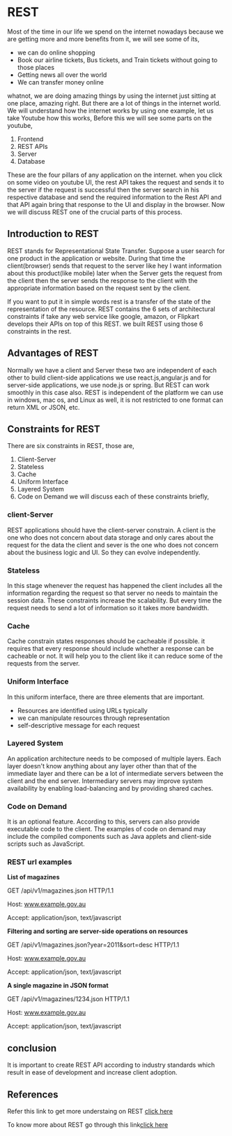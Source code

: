 
# REST

Most of the time in our life we spend on the internet nowadays because we are getting more and more benefits from it, we will see some of its,
- we can do online shopping
- Book our airline tickets, Bus tickets, and Train tickets without going to those places
- Getting news all over the world
- We can transfer money online

whatnot, we are doing amazing things by using the internet just sitting at one place, amazing right. But there are a lot of things in the internet world.
We will understand how the internet works by using one example, let us take Youtube how this works, Before this we will see some parts on the youtube,
1. Frontend
2. REST APIs
3. Server
4. Database

These are the four pillars of any application on the internet. when you click on some video on youtube UI, the rest API takes the request and sends it to the server if the request is successful then the server search in his respective database and send the required information to the Rest API and that API again bring that response to the UI and display in the browser.
Now we will discuss REST one of the crucial parts of this process.

## Introduction to REST

REST stands for Representational State Transfer. Suppose a user search for one product in the application or website. During that time the client(browser) sends that request to the server like hey I want information about this product(like mobile) later when the Server gets the request from the client then the server sends the response to the client with the appropriate information based on the request sent by the client.

If you want to put it in simple words rest is a transfer of the state of the representation of the resource.
REST contains the 6 sets of architectural constraints if take any web service like google, amazon, or Flipkart develops their APIs on top of this REST. we built REST using those 6 constraints in the rest.

## Advantages of REST
Normally we have a client and Server these two are independent of each other to build client-side applications we use react.js,angular.js and for server-side applications, we use node.js or spring. But REST can work smoothly in this case also.
REST is independent of the platform we can use in windows, mac os, and Linux as well, it is not restricted to one format can return XML or JSON, etc.
## Constraints for REST
There are six constraints in REST, those are,
1. Client-Server
2. Stateless
3. Cache
4. Uniform Interface
5. Layered System
6. Code on Demand
we will discuss each of these constraints briefly,
### client-Server
REST applications should have the client-server constrain. A client is the one who does not concern about data storage and only cares about the request for the data the client and sever is the one who does not concern about the business logic and UI. So they can evolve independently.
### Stateless
In this stage whenever the request has happened the client includes all the information regarding the request so that server no needs to maintain the session data. These constraints increase the scalability.
But every time the request needs to send a lot of information so it takes more bandwidth.
### Cache
Cache constrain states responses should be cacheable if possible. it requires that every response should include whether a response can be cacheable or not. It will help you to the client like it can reduce some of the requests from the server.
### Uniform Interface
In this uniform interface, there are three elements that are important.
- Resources are identified using URLs typically
- we can manipulate resources through representation
- self-descriptive message for each request
### Layered System
An application architecture needs to be composed of multiple layers. Each layer doesn't know anything about any layer other than that of the immediate layer and there can be a lot of intermediate servers between the client and the end server. Intermediary servers may improve system availability by enabling load-balancing and by providing shared caches.
### Code on Demand
It is an optional feature. According to this, servers can also provide executable code to the client. The examples of code on demand may include the compiled components such as Java applets and client-side scripts such as JavaScript.
### REST url examples 

**List of magazines**

GET /api/v1/magazines.json HTTP/1.1

Host: www.example.gov.au

Accept: application/json, text/javascript

**Filtering and sorting are server-side operations on resources**

GET /api/v1/magazines.json?year=2011&sort=desc HTTP/1.1

Host: www.example.gov.au

Accept: application/json, text/javascript

**A single magazine in JSON format**

GET /api/v1/magazines/1234.json HTTP/1.1

Host: www.example.gov.au

Accept: application/json, text/javascript

## conclusion
It is important to create REST API according to industry standards which result in ease of development and increase client adoption.
## References

Refer this link to get more understaing on REST [click here](https://www.geeksforgeeks.org/rest-api-architectural-constraints/)

To know more about REST go through this link[click here](https://youtube.com/playlist?list=PLWPirh4EWFpGRdVZcQCzeTXFBNSTDAdQX)






